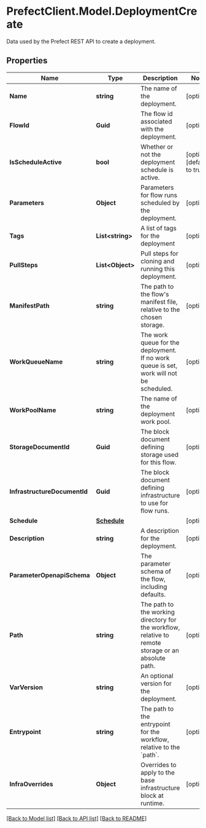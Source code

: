 # PrefectClient.Model.DeploymentCreate
Data used by the Prefect REST API to create a deployment.

## Properties

Name | Type | Description | Notes
------------ | ------------- | ------------- | -------------
**Name** | **string** | The name of the deployment. | [optional] 
**FlowId** | **Guid** | The flow id associated with the deployment. | [optional] 
**IsScheduleActive** | **bool** | Whether or not the deployment schedule is active. | [optional] [default to true]
**Parameters** | **Object** | Parameters for flow runs scheduled by the deployment. | [optional] 
**Tags** | **List&lt;string&gt;** | A list of tags for the deployment | [optional] 
**PullSteps** | **List&lt;Object&gt;** | Pull steps for cloning and running this deployment. | [optional] 
**ManifestPath** | **string** | The path to the flow&#39;s manifest file, relative to the chosen storage. | [optional] 
**WorkQueueName** | **string** | The work queue for the deployment. If no work queue is set, work will not be scheduled. | [optional] 
**WorkPoolName** | **string** | The name of the deployment work pool. | [optional] 
**StorageDocumentId** | **Guid** | The block document defining storage used for this flow. | [optional] 
**InfrastructureDocumentId** | **Guid** | The block document defining infrastructure to use for flow runs. | [optional] 
**Schedule** | [**Schedule**](Schedule.md) |  | [optional] 
**Description** | **string** | A description for the deployment. | [optional] 
**ParameterOpenapiSchema** | **Object** | The parameter schema of the flow, including defaults. | [optional] 
**Path** | **string** | The path to the working directory for the workflow, relative to remote storage or an absolute path. | [optional] 
**VarVersion** | **string** | An optional version for the deployment. | [optional] 
**Entrypoint** | **string** | The path to the entrypoint for the workflow, relative to the &#x60;path&#x60;. | [optional] 
**InfraOverrides** | **Object** | Overrides to apply to the base infrastructure block at runtime. | [optional] 

[[Back to Model list]](../README.md#documentation-for-models) [[Back to API list]](../README.md#documentation-for-api-endpoints) [[Back to README]](../README.md)

